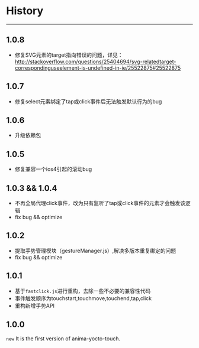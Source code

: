 # History

---

## 1.0.8

+ 修复SVG元素的target指向错误的问题，详见：http://stackoverflow.com/questions/25404694/svg-relatedtarget-correspondinguseelement-is-undefined-in-ie/25522875#25522875

## 1.0.7

+ 修复select元素绑定了tap或click事件后无法触发默认行为的bug

## 1.0.6

+ 升级依赖包

## 1.0.5

+ 修复兼容一个ios4引起的滚动bug

## 1.0.3 && 1.0.4

+ 不再全局代理click事件，改为只有监听了tap或click事件的元素才会触发该逻辑
+ fix bug && optimize

## 1.0.2

+ 提取手势管理模块（gestureManager.js）,解决多版本重复绑定的问题
+ fix bug && optimize

## 1.0.1

+ 基于`fastclick.js`进行重构，去除一些不必要的兼容性代码
+ 事件触发顺序为touchstart,touchmove,touchend,tap,click
+ 重构新增手势API

## 1.0.0

`new` It is the first version of anima-yocto-touch.
